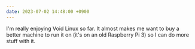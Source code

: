 ```yaml
---
date: 2023-07-02 14:48:00 +0900
---
```


I'm really enjoying Void Linux so far. It almost makes me want to buy a better machine to run it on (it's on an old Raspberry Pi 3) so I can do more stuff with it.
